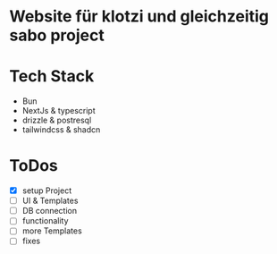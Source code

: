 # Website für klotzi und gleichzeitig sabo project

# Tech Stack

- Bun
- NextJs & typescript
- drizzle & postresql
- tailwindcss & shadcn

# ToDos

- [x] setup Project
- [ ] UI & Templates
- [ ] DB connection
- [ ] functionality
- [ ] more Templates
- [ ] fixes

